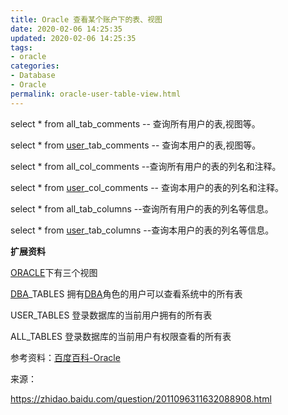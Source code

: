 ```yaml
---
title: Oracle 查看某个账户下的表、视图
date: 2020-02-06 14:25:35
updated: 2020-02-06 14:25:35
tags:
- oracle
categories:
- Database
- Oracle
permalink: oracle-user-table-view.html
---
```




select * from all_tab_comments -- 查询所有用户的表,视图等。

select * from [user](https://www.baidu.com/s?wd=user&tn=SE_PcZhidaonwhc_ngpagmjz&rsv_dl=gh_pc_zhidao)_tab_comments -- 查询本用户的表,视图等。

select * from all_col_comments --查询所有用户的表的列名和注释。

select * from [user](https://www.baidu.com/s?wd=user&tn=SE_PcZhidaonwhc_ngpagmjz&rsv_dl=gh_pc_zhidao)_col_comments -- 查询本用户的表的列名和注释。

select * from all_tab_columns --查询所有用户的表的列名等信息。

select * from [user](https://www.baidu.com/s?wd=user&tn=SE_PcZhidaonwhc_ngpagmjz&rsv_dl=gh_pc_zhidao)_tab_columns --查询本用户的表的列名等信息。



**扩展资料**

[ORACLE](https://www.baidu.com/s?wd=ORACLE&tn=SE_PcZhidaonwhc_ngpagmjz&rsv_dl=gh_pc_zhidao)下有三个视图

[DBA](https://www.baidu.com/s?wd=DBA&tn=SE_PcZhidaonwhc_ngpagmjz&rsv_dl=gh_pc_zhidao)_TABLES 拥有[DBA](https://www.baidu.com/s?wd=DBA&tn=SE_PcZhidaonwhc_ngpagmjz&rsv_dl=gh_pc_zhidao)角色的用户可以查看系统中的所有表

USER_TABLES 登录数据库的当前用户拥有的所有表

ALL_TABLES 登录数据库的当前用户有权限查看的所有表

参考资料：[百度百科-Oracle](https://baike.baidu.com/item/甲骨文公司/430115?fromtitle=Oracle&fromid=301207&fr=aladdin) 



来源：

https://zhidao.baidu.com/question/2011096311632088908.html